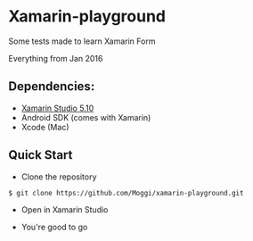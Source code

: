 # Xamarin-playground

Some tests made to learn Xamarin Form

Everything from Jan 2016


## Dependencies:

* [Xamarin Studio 5.10](https://www.xamarin.com)
* Android SDK (comes with Xamarin)
* Xcode (Mac)


## Quick Start

* Clone the repository
```sh
$ git clone https://github.com/Moggi/xamarin-playground.git
```

* Open in Xamarin Studio

* You're good to go
